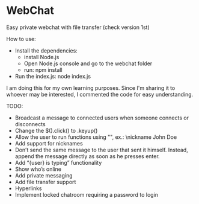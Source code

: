 # WebChat
Easy private webchat with file transfer (check version 1st)

How to use:
 - Install the dependencies:
    - install Node.js
    - Open Node.js console and go to the webchat folder
    - run: npm install
 - Run the index.js: node index.js

I am doing this for my own learning purposes. Since I'm sharing it to whoever may be interested, I commented the code for easy understanding.

TODO:
  - Broadcast a message to connected users when someone connects or disconnects
  - Change the $().click() to .keyup()
  - Allow the user to run functions using "\", ex.: \nickname John Doe
  - Add support for nicknames
  - Don’t send the same message to the user that sent it himself. Instead, append the message directly as soon as he presses enter.
  - Add “{user} is typing” functionality
  - Show who’s online
  - Add private messaging
  - Add file transfer support
  - Hyperlinks
  - Implement locked chatroom requiring a password to login
